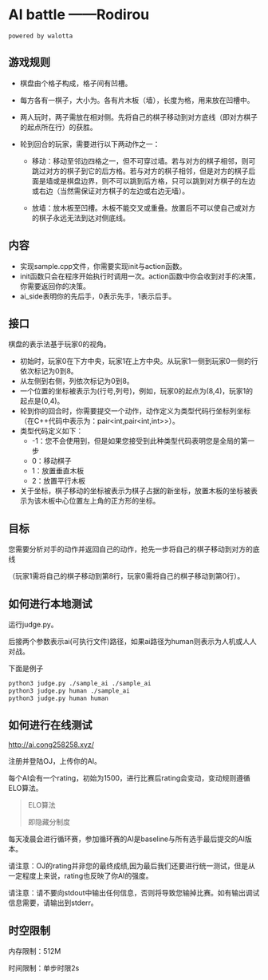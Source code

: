 # AI battle ——Rodirou
`powered by walotta`
## 游戏规则
* 棋盘由个格子构成，格子间有凹槽。
* 每方各有一棋子，大小为。各有片木板（墙），长度为格，用来放在凹槽中。
* 两人玩时，两子需放在相对侧。先将自己的棋子移动到对方底线（即对方棋子的起点所在行）的获胜。
* 轮到回合的玩家，需要进行以下两动作之一：

  * 移动：移动至邻边四格之一，但不可穿过墙。若与对方的棋子相邻，则可跳过对方的棋子到它的后方格。若与对方的棋子相邻，但是对方的棋子后面是墙或是棋盘边界，则不可以跳到后方格，只可以跳到对方棋子的左边或右边（当然需保证对方棋子的左边或右边无墙）。

  * 放墙：放木板至凹槽。木板不能交叉或重叠。放置后不可以使自己或对方的棋子永远无法到达对侧底线。

## 内容
* 实现sample.cpp文件，你需要实现init与action函数。
* init函数只会在程序开始执行时调用一次。action函数中你会收到对手的决策，你需要返回你的决策。
* ai_side表明你的先后手，0表示先手，1表示后手。

## 接口
棋盘的表示法基于玩家0的视角。
* 初始时，玩家0在下方中央，玩家1在上方中央。从玩家1一侧到玩家0一侧的行依次标记为0到8。
* 从左侧到右侧，列依次标记为0到8。
* 一个位置的坐标被表示为(行号,列号)，例如，玩家0的起点为(8,4)，玩家1的起点是(0,4)。
* 轮到你的回合时，你需要提交一个动作，动作定义为类型代码行坐标列坐标（在C++代码中表示为：pair<int,pair<int,int>>）。
* 类型代码定义如下：
  * -1：您不会使用到，但是如果您接受到此种类型代码表明您是全局的第一步
  * 0：移动棋子 
  * 1：放置垂直木板 
  * 2：放置平行木板
* 关于坐标，棋子移动的坐标被表示为棋子占据的新坐标，放置木板的坐标被表示为该木板中心位置左上角的正方形的坐标。
## 目标
您需要分析对手的动作并返回自己的动作，抢先一步将自己的棋子移动到对方的底线

（玩家1需将自己的棋子移动到第8行，玩家0需将自己的棋子移动到第0行）。
## 如何进行本地测试

运行judge.py。

后接两个参数表示ai(可执行文件)路径，如果ai路径为human则表示为人机或人人对战。

下面是例子
```bash
python3 judge.py ./sample_ai ./sample_ai
python3 judge.py human ./sample_ai
python3 judge.py human human
```

## 如何进行在线测试
http://ai.cong258258.xyz/

注册并登陆OJ，上传你的AI。

每个AI会有一个rating，初始为1500，进行比赛后rating会变动，变动规则遵循ELO算法。
> ELO算法
> 
> 即隐藏分制度

每天凌晨会进行循环赛，参加循环赛的AI是baseline与所有选手最后提交的AI版本。

请注意：OJ的rating并非您的最终成绩,因为最后我们还要进行统一测试，但是从一定程度上来说，rating也反映了你AI的强度。

请注意：请不要向stdout中输出任何信息，否则将导致您输掉比赛。如有输出调试信息需要，请输出到stderr。

## 时空限制

内存限制：512M

时间限制：单步时限2s

